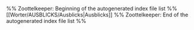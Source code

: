%% Zoottelkeeper: Beginning of the autogenerated index file list  %%
 [[Worter/AUSBLICKS/Ausblicks|Ausblicks]]
%% Zoottelkeeper: End of the autogenerated index file list  %%
